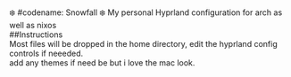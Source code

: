 :snowflake:  #codename: Snowfall :snowflake:
My personal Hyprland configuration for arch as well as nixos<br />
##Instructions<br />
Most files will be dropped in the home directory, edit the hyprland config controls if neeeded.<br />
add any themes if need be but i love the mac look.<br />
